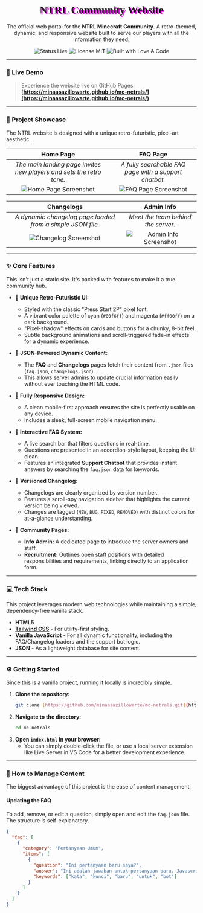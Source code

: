 <div align="center">

  <h1 style="font-family: 'Press Start 2P', cursive; text-shadow: 3px 3px 0px #ff00ff;">
    NTRL Community Website
  </h1>

  <p>
    The official web portal for the <b>NTRL Minecraft Community</b>. A retro-themed, dynamic, and responsive website built to serve our players with all the information they need.
  </p>

  <p>
    <img src="https://img.shields.io/badge/status-live-green?style=for-the-badge" alt="Status Live">
    <img src="https://img.shields.io/badge/license-MIT-blue?style=for-the-badge" alt="License MIT">
    <img src="https://img.shields.io/badge/built%20with-love%20%26%20code-ff00ff?style=for-the-badge" alt="Built with Love & Code">
  </p>

</div>

---

### **<g-emoji class="g-emoji" alias="link" fallback-src="https://github.githubassets.com/images/icons/emoji/unicode/1f517.png">🔗</g-emoji> Live Demo**

> Experience the website live on GitHub Pages:
> **[https://minaasazillowarte.github.io/mc-netrals/](https://minaasazillowarte.github.io/mc-netrals/)**

---

### **<g-emoji class="g-emoji" alias="camera_flash" fallback-src="https://github.githubassets.com/images/icons/emoji/unicode/1f4f8.png">📸</g-emoji> Project Showcase**

The NTRL website is designed with a unique retro-futuristic, pixel-art aesthetic.

| Home Page | FAQ Page |
| :---: | :---: |
| _The main landing page invites new players and sets the retro tone._ | _A fully searchable FAQ page with a support chatbot._ |
| ![Home Page Screenshot](https://ibb.co/cKVywQhC) | ![FAQ Page Screenshot](https://ibb.co/8gx47fKw) |

| Changelogs | Admin Info |
| :---: | :---: |
| _A dynamic changelog page loaded from a simple JSON file._ | _Meet the team behind the server._ |
| ![Changelog Screenshot](https://ibb.co/cKgKdjvd) | ![Admin Info Screenshot](https://ibb.co/F4RJMfkv) |

---

### **<g-emoji class="g-emoji" alias="sparkles" fallback-src="https://github.githubassets.com/images/icons/emoji/unicode/2728.png">✨</g-emoji> Core Features**

This isn't just a static site. It's packed with features to make it a true community hub.

* **<g-emoji class="g-emoji" alias="art" fallback-src="https://github.githubassets.com/images/icons/emoji/unicode/1f3a8.png">🎨</g-emoji> Unique Retro-Futuristic UI:**
    * Styled with the classic "Press Start 2P" pixel font.
    * A vibrant color palette of cyan (`#00f6ff`) and magenta (`#ff00ff`) on a dark background.
    * "Pixel-shadow" effects on cards and buttons for a chunky, 8-bit feel.
    * Subtle background animations and scroll-triggered fade-in effects for a dynamic experience.

* **<g-emoji class="g-emoji" alias="floppy_disk" fallback-src="https://github.githubassets.com/images/icons/emoji/unicode/1f4be.png">💾</g-emoji> JSON-Powered Dynamic Content:**
    * The **FAQ** and **Changelogs** pages fetch their content from `.json` files (`faq.json`, `changelogs.json`).
    * This allows server admins to update crucial information easily without ever touching the HTML code.

* **<g-emoji class="g-emoji" alias="iphone" fallback-src="https://github.githubassets.com/images/icons/emoji/unicode/1f4f1.png">📱</g-emoji> Fully Responsive Design:**
    * A clean mobile-first approach ensures the site is perfectly usable on any device.
    * Includes a sleek, full-screen mobile navigation menu.

* **<g-emoji class="g-emoji" alias="mag" fallback-src="https://github.githubassets.com/images/icons/emoji/unicode/1f50d.png">🔎</g-emoji> Interactive FAQ System:**
    * A live search bar that filters questions in real-time.
    * Questions are presented in an accordion-style layout, keeping the UI clean.
    * Features an integrated **Support Chatbot** that provides instant answers by searching the `faq.json` data for keywords.

* **<g-emoji class="g-emoji" alias="bookmark_tabs" fallback-src="https://github.githubassets.com/images/icons/emoji/unicode/1f4d1.png">📑</g-emoji> Versioned Changelog:**
    * Changelogs are clearly organized by version number.
    * Features a scroll-spy navigation sidebar that highlights the current version being viewed.
    * Changes are tagged (`NEW`, `BUG`, `FIXED`, `REMOVED`) with distinct colors for at-a-glance understanding.

* **<g-emoji class="g-emoji" alias="busts_in_silhouette" fallback-src="https://github.githubassets.com/images/icons/emoji/unicode/1f465.png">👥</g-emoji> Community Pages:**
    * **Info Admin:** A dedicated page to introduce the server owners and staff.
    * **Recruitment:** Outlines open staff positions with detailed responsibilities and requirements, linking directly to an application form.

---

### **<g-emoji class="g-emoji" alias="computer" fallback-src="https://github.githubassets.com/images/icons/emoji/unicode/1f4bb.png">💻</g-emoji> Tech Stack**

This project leverages modern web technologies while maintaining a simple, dependency-free vanilla stack.

* **HTML5**
* **[Tailwind CSS](https://tailwindcss.com/)** - For utility-first styling.
* **Vanilla JavaScript** - For all dynamic functionality, including the FAQ/Changelog loaders and the support bot logic.
* **JSON** - As a lightweight database for site content.

---

### **<g-emoji class="g-emoji" alias="gear" fallback-src="https://github.githubassets.com/images/icons/emoji/unicode/2699.png">⚙️</g-emoji> Getting Started**

Since this is a vanilla project, running it locally is incredibly simple.

1.  **Clone the repository:**
    ```sh
    git clone [https://github.com/minaasazillowarte/mc-netrals.git](https://github.com/minaasazillowarte/mc-netrals.git)
    ```
2.  **Navigate to the directory:**
    ```sh
    cd mc-netrals
    ```
3.  **Open `index.html` in your browser:**
    * You can simply double-click the file, or use a local server extension like Live Server in VS Code for a better development experience.

---

### **<g-emoji class="g-emoji" alias="pencil2" fallback-src="https://github.githubassets.com/images/icons/emoji/unicode/270f.png">📝</g-emoji> How to Manage Content**

The biggest advantage of this project is the ease of content management.

#### **Updating the FAQ**

To add, remove, or edit a question, simply open and edit the `faq.json` file. The structure is self-explanatory.

```json
{
  "faq": [
    {
      "category": "Pertanyaan Umum",
      "items": [
        {
          "question": "Ini pertanyaan baru saya?",
          "answer": "Ini adalah jawaban untuk pertanyaan baru. Javascript akan otomatis menampilkannya di halaman FAQ.",
          "keywords": ["kata", "kunci", "baru", "untuk", "bot"]
        }
      ]
    }
  ]
}
